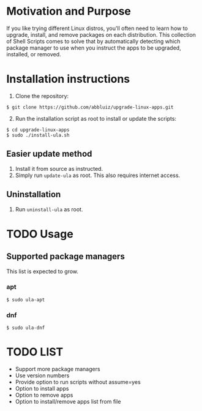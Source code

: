 # Motivation and Purpose

If you like trying different Linux distros, you'll often need to learn how to upgrade, install, and remove packages on each distribution. This collection of Shell Scripts comes to solve that by automatically detecting which package manager to use when you instruct the apps to be upgraded, installed, or removed.

# Installation instructions

1. Clone the repository:
```
$ git clone https://github.com/abbluiz/upgrade-linux-apps.git
```

2. Run the installation script as root to install or update the scripts:
```
$ cd upgrade-linux-apps
$ sudo ./install-ula.sh
```

## Easier update method

1. Install it from source as instructed.
2. Simply run `update-ula` as root. This also requires internet access.

## Uninstallation

1. Run `uninstall-ula` as root.

# TODO Usage

## Supported package managers

This list is expected to grow.

### apt

```
$ sudo ula-apt
```

### dnf

```
$ sudo ula-dnf
```

# TODO LIST
* Support more package managers
* Use version numbers
* Provide option to run scripts without assume=yes
* Option to install apps
* Option to remove apps
* Option to install/remove apps list from file 
